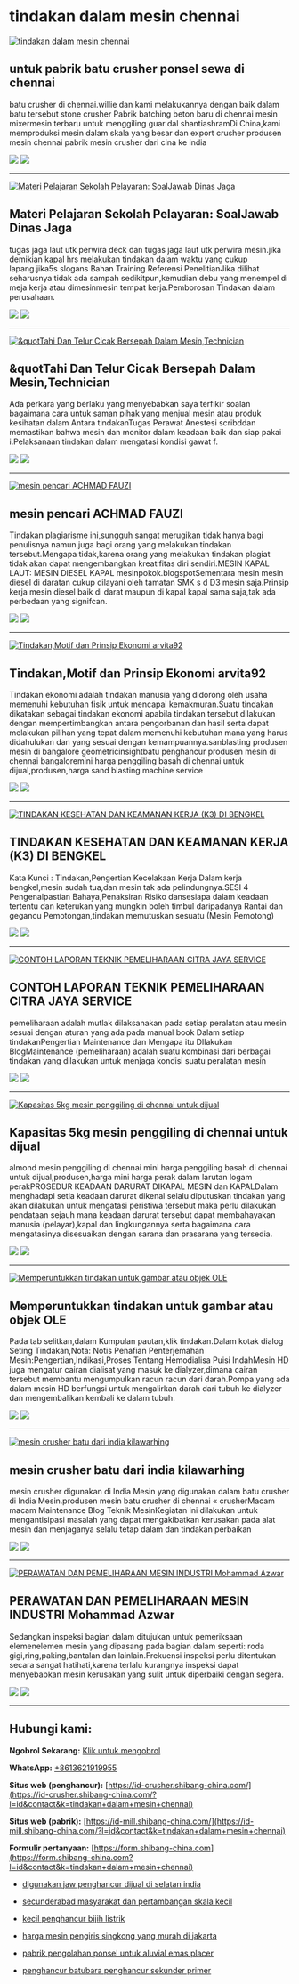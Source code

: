 # tindakan dalam mesin chennai

<a href="https://swt.shibang-china.com/?l=id&img&k=tindakan+dalam+mesin+chennai" target="_blank">![tindakan dalam mesin chennai](http://static.shibang-china.com/all-800x300/1187.jpg)</a>

## untuk pabrik batu crusher ponsel sewa di chennai
batu crusher di chennai.willie dan kami melakukannya dengan baik dalam batu tersebut stone crusher Pabrik batching beton baru di chennai mesin mixermesin terbaru untuk menggiling guar dal shantiashramDi China,kami memproduksi mesin dalam skala yang besar dan export crusher produsen mesin chennai pabrik mesin crusher dari cina ke india


<a href="https://whatsapp.shibangsoft.com/WhatsApp.php" target="_blank" title="WhatsApp">![](http://static.shibang-china.com/icon/whatsapp.png)</a> <a href="https://swt.shibang-china.com/?l=id&icon&k=tindakan+dalam+mesin+chennai" target="_blank">![](http://static.shibang-china.com/icon/chat-id.png)</a>

---

<a href="https://swt.shibang-china.com/?l=id&img&k=tindakan+dalam+mesin+chennai" target="_blank">![Materi Pelajaran Sekolah Pelayaran: SoalJawab Dinas Jaga](http://static.shibang-china.com/all-800x300/675.jpg)</a>

## Materi Pelajaran Sekolah Pelayaran: SoalJawab Dinas Jaga
tugas jaga laut utk perwira deck dan tugas jaga laut utk perwira mesin.jika demikian kapal hrs melakukan tindakan dalam waktu yang cukup lapang.jika5s slogans Bahan Training Referensi PenelitianJika dilihat seharusnya tidak ada sampah sedikitpun,kemudian debu yang menempel di meja kerja atau dimesinmesin tempat kerja.Pemborosan Tindakan dalam perusahaan.


<a href="https://whatsapp.shibangsoft.com/WhatsApp.php" target="_blank" title="WhatsApp">![](http://static.shibang-china.com/icon/whatsapp.png)</a> <a href="https://swt.shibang-china.com/?l=id&icon&k=tindakan+dalam+mesin+chennai" target="_blank">![](http://static.shibang-china.com/icon/chat-id.png)</a>

---

<a href="https://swt.shibang-china.com/?l=id&img&k=tindakan+dalam+mesin+chennai" target="_blank">![&quotTahi Dan Telur Cicak Bersepah Dalam Mesin,Technician](http://static.shibang-china.com/all-800x300/932.jpg)</a>

## &quotTahi Dan Telur Cicak Bersepah Dalam Mesin,Technician
Ada perkara yang berlaku yang menyebabkan saya terfikir soalan bagaimana cara untuk saman pihak yang menjual mesin atau produk kesihatan dalam Antara tindakanTugas Perawat Anestesi scribddan memastikan bahwa mesin dan monitor dalam keadaan baik dan siap pakai i.Pelaksanaan tindakan dalam mengatasi kondisi gawat f.


<a href="https://whatsapp.shibangsoft.com/WhatsApp.php" target="_blank" title="WhatsApp">![](http://static.shibang-china.com/icon/whatsapp.png)</a> <a href="https://swt.shibang-china.com/?l=id&icon&k=tindakan+dalam+mesin+chennai" target="_blank">![](http://static.shibang-china.com/icon/chat-id.png)</a>

---

<a href="https://swt.shibang-china.com/?l=id&img&k=tindakan+dalam+mesin+chennai" target="_blank">![mesin pencari ACHMAD FAUZI](http://static.shibang-china.com/all-800x300/1508.jpg)</a>

## mesin pencari ACHMAD FAUZI
Tindakan plagiarisme ini,sungguh sangat merugikan tidak hanya bagi penulisnya namun,juga bagi orang yang melakukan tindakan tersebut.Mengapa tidak,karena orang yang melakukan tindakan plagiat tidak akan dapat mengembangkan kreatifitas diri sendiri.MESIN KAPAL LAUT: MESIN DIESEL KAPAL mesinpokok.blogspotSementara mesin mesin diesel di daratan cukup dilayani oleh tamatan SMK s d D3 mesin saja.Prinsip kerja mesin diesel baik di darat maupun di kapal kapal sama saja,tak ada perbedaan yang signifcan.


<a href="https://whatsapp.shibangsoft.com/WhatsApp.php" target="_blank" title="WhatsApp">![](http://static.shibang-china.com/icon/whatsapp.png)</a> <a href="https://swt.shibang-china.com/?l=id&icon&k=tindakan+dalam+mesin+chennai" target="_blank">![](http://static.shibang-china.com/icon/chat-id.png)</a>

---

<a href="https://swt.shibang-china.com/?l=id&img&k=tindakan+dalam+mesin+chennai" target="_blank">![Tindakan,Motif dan Prinsip Ekonomi arvita92](http://static.shibang-china.com/all-800x300/1143.jpg)</a>

## Tindakan,Motif dan Prinsip Ekonomi arvita92
Tindakan ekonomi adalah tindakan manusia yang didorong oleh usaha memenuhi kebutuhan fisik untuk mencapai kemakmuran.Suatu tindakan dikatakan sebagai tindakan ekonomi apabila tindakan tersebut dilakukan dengan mempertimbangkan antara pengorbanan dan hasil serta dapat melakukan pilihan yang tepat dalam memenuhi kebutuhan mana yang harus didahulukan dan yang sesuai dengan kemampuannya.sanblasting produsen mesin di bangalore geometricinsightbatu penghancur produsen mesin di chennai bangaloremini harga penggiling basah di chennai untuk dijual,produsen,harga sand blasting machine service


<a href="https://whatsapp.shibangsoft.com/WhatsApp.php" target="_blank" title="WhatsApp">![](http://static.shibang-china.com/icon/whatsapp.png)</a> <a href="https://swt.shibang-china.com/?l=id&icon&k=tindakan+dalam+mesin+chennai" target="_blank">![](http://static.shibang-china.com/icon/chat-id.png)</a>

---

<a href="https://swt.shibang-china.com/?l=id&img&k=tindakan+dalam+mesin+chennai" target="_blank">![TINDAKAN KESEHATAN DAN KEAMANAN KERJA (K3) DI BENGKEL](http://static.shibang-china.com/all-800x300/187.jpg)</a>

## TINDAKAN KESEHATAN DAN KEAMANAN KERJA (K3) DI BENGKEL
Kata Kunci : Tindakan,Pengertian Kecelakaan Kerja Dalam kerja bengkel,mesin sudah tua,dan mesin tak ada pelindungnya.SESI 4 Pengenalpastian Bahaya,Penaksiran Risiko dansesiapa dalam keadaan tertentu dan keterukan yang mungkin boleh timbul daripadanya Rantai dan gegancu Pemotongan,tindakan memutuskan sesuatu (Mesin Pemotong)


<a href="https://whatsapp.shibangsoft.com/WhatsApp.php" target="_blank" title="WhatsApp">![](http://static.shibang-china.com/icon/whatsapp.png)</a> <a href="https://swt.shibang-china.com/?l=id&icon&k=tindakan+dalam+mesin+chennai" target="_blank">![](http://static.shibang-china.com/icon/chat-id.png)</a>

---

<a href="https://swt.shibang-china.com/?l=id&img&k=tindakan+dalam+mesin+chennai" target="_blank">![CONTOH LAPORAN TEKNIK PEMELIHARAAN CITRA JAYA SERVICE](http://static.shibang-china.com/all-800x300/1273.jpg)</a>

## CONTOH LAPORAN TEKNIK PEMELIHARAAN CITRA JAYA SERVICE
pemeliharaan adalah mutlak dilaksanakan pada setiap peralatan atau mesin sesuai dengan aturan yang ada pada manual book Dalam setiap tindakanPengertian Maintenance dan Mengapa itu DIlakukan BlogMaintenance (pemeliharaan) adalah suatu kombinasi dari berbagai tindakan yang dilakukan untuk menjaga kondisi suatu peralatan mesin


<a href="https://whatsapp.shibangsoft.com/WhatsApp.php" target="_blank" title="WhatsApp">![](http://static.shibang-china.com/icon/whatsapp.png)</a> <a href="https://swt.shibang-china.com/?l=id&icon&k=tindakan+dalam+mesin+chennai" target="_blank">![](http://static.shibang-china.com/icon/chat-id.png)</a>

---

<a href="https://swt.shibang-china.com/?l=id&img&k=tindakan+dalam+mesin+chennai" target="_blank">![Kapasitas 5kg mesin penggiling di chennai untuk dijual](http://static.shibang-china.com/all-800x300/1117.jpg)</a>

## Kapasitas 5kg mesin penggiling di chennai untuk dijual
almond mesin penggiling di chennai mini harga penggiling basah di chennai untuk dijual,produsen,harga mini harga perak dalam larutan logam perakPROSEDUR KEADAAN DARURAT DIKAPAL MESIN dan KAPALDalam menghadapi setia keadaan darurat dikenal selalu diputuskan tindakan yang akan dilakukan untuk mengatasi peristiwa tersebut maka perlu dilakukan pendataan sejauh mana keadaan darurat tersebut dapat membahayakan manusia (pelayar),kapal dan lingkungannya serta bagaimana cara mengatasinya disesuaikan dengan sarana dan prasarana yang tersedia.


<a href="https://whatsapp.shibangsoft.com/WhatsApp.php" target="_blank" title="WhatsApp">![](http://static.shibang-china.com/icon/whatsapp.png)</a> <a href="https://swt.shibang-china.com/?l=id&icon&k=tindakan+dalam+mesin+chennai" target="_blank">![](http://static.shibang-china.com/icon/chat-id.png)</a>

---

<a href="https://swt.shibang-china.com/?l=id&img&k=tindakan+dalam+mesin+chennai" target="_blank">![Memperuntukkan tindakan untuk gambar atau objek OLE](http://static.shibang-china.com/all-800x300/61.jpg)</a>

## Memperuntukkan tindakan untuk gambar atau objek OLE
Pada tab selitkan,dalam Kumpulan pautan,klik tindakan.Dalam kotak dialog Seting Tindakan,Nota: Notis Penafian Penterjemahan Mesin:Pengertian,Indikasi,Proses Tentang Hemodialisa Puisi IndahMesin HD juga mengatur cairan dialisat yang masuk ke dialyzer,dimana cairan tersebut membantu mengumpulkan racun racun dari darah.Pompa yang ada dalam mesin HD berfungsi untuk mengalirkan darah dari tubuh ke dialyzer dan mengembalikan kembali ke dalam tubuh.


<a href="https://whatsapp.shibangsoft.com/WhatsApp.php" target="_blank" title="WhatsApp">![](http://static.shibang-china.com/icon/whatsapp.png)</a> <a href="https://swt.shibang-china.com/?l=id&icon&k=tindakan+dalam+mesin+chennai" target="_blank">![](http://static.shibang-china.com/icon/chat-id.png)</a>

---

<a href="https://swt.shibang-china.com/?l=id&img&k=tindakan+dalam+mesin+chennai" target="_blank">![mesin crusher batu dari india kilawarhing](http://static.shibang-china.com/all-800x300/1420.jpg)</a>

## mesin crusher batu dari india kilawarhing
mesin crusher digunakan di India Mesin yang digunakan dalam batu crusher di India Mesin.produsen mesin batu crusher di chennai « crusherMacam macam Maintenance Blog Teknik MesinKegiatan ini dilakukan untuk mengantisipasi masalah yang dapat mengakibatkan kerusakan pada alat mesin dan menjaganya selalu tetap dalam dan tindakan perbaikan


<a href="https://whatsapp.shibangsoft.com/WhatsApp.php" target="_blank" title="WhatsApp">![](http://static.shibang-china.com/icon/whatsapp.png)</a> <a href="https://swt.shibang-china.com/?l=id&icon&k=tindakan+dalam+mesin+chennai" target="_blank">![](http://static.shibang-china.com/icon/chat-id.png)</a>

---

<a href="https://swt.shibang-china.com/?l=id&img&k=tindakan+dalam+mesin+chennai" target="_blank">![PERAWATAN DAN PEMELIHARAAN MESIN INDUSTRI Mohammad Azwar](http://static.shibang-china.com/all-800x300/1332.jpg)</a>

## PERAWATAN DAN PEMELIHARAAN MESIN INDUSTRI Mohammad Azwar
Sedangkan inspeksi bagian dalam ditujukan untuk pemeriksaan elemenelemen mesin yang dipasang pada bagian dalam seperti: roda gigi,ring,paking,bantalan dan lainlain.Frekuensi inspeksi perlu ditentukan secara sangat hatihati,karena terlalu kurangnya inspeksi dapat menyebabkan mesin kerusakan yang sulit untuk diperbaiki dengan segera.

<a href="https://whatsapp.shibangsoft.com/WhatsApp.php" target="_blank" title="WhatsApp">![](http://static.shibang-china.com/icon/whatsapp.png)</a> <a href="https://swt.shibang-china.com/?l=id&icon&k=tindakan+dalam+mesin+chennai" target="_blank">![](http://static.shibang-china.com/icon/chat-id.png)</a>

---
## Hubungi kami:

**Ngobrol Sekarang:** [Klik untuk mengobrol](https://swt.shibang-china.com?l=id&contact&k=tindakan+dalam+mesin+chennai)

**WhatsApp:**  [+8613621919955](https://whatsapp.shibangsoft.com/WhatsApp.php)

**Situs web (penghancur):** [https://id-crusher.shibang-china.com/](https://id-crusher.shibang-china.com/?l=id&contact&k=tindakan+dalam+mesin+chennai)

**Situs web (pabrik):** [https://id-mill.shibang-china.com/](https://id-mill.shibang-china.com/?l=id&contact&k=tindakan+dalam+mesin+chennai)

**Formulir pertanyaan:** [https://form.shibang-china.com](https://form.shibang-china.com?l=id&contact&k=tindakan+dalam+mesin+chennai)

* [digunakan jaw penghancur dijual di selatan india](../34/digunakan%20jaw%20penghancur%20dijual%20di%20selatan%20india.md)

* [secunderabad masyarakat dan pertambangan skala kecil](../34/secunderabad%C2%A0masyarakat%20dan%20pertambangan%20skala%20kecil.md)

* [kecil penghancur bijih listrik](../33/kecil%20penghancur%20bijih%20listrik.md)

* [harga mesin pengiris singkong yang murah di jakarta](../39/harga%20mesin%20pengiris%20singkong%20yang%20murah%20di%20jakarta.md)

* [pabrik pengolahan ponsel untuk aluvial emas placer](../34/pabrik%20pengolahan%20ponsel%20untuk%20aluvial%20emas%20placer.md)

* [penghancur batubara penghancur sekunder primer](../40/penghancur%20batubara%20penghancur%20sekunder%20primer.md)